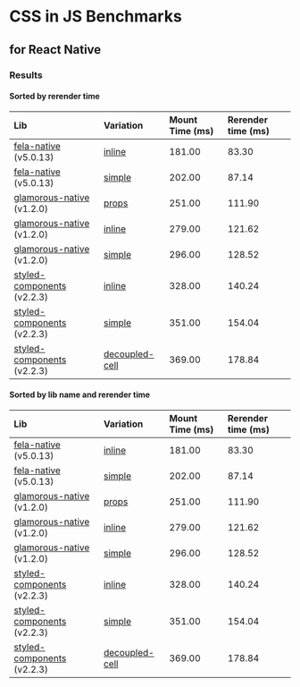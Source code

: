 # CSS in JS Benchmarks
## for React Native


### Results

#### Sorted by rerender time

Lib | Variation | Mount Time (ms) | Rerender time (ms)
:--- | :--- | :--- | :---
[fela-native](https://github.com/rofrischmann/fela/tree/master/packages/fela-native) (v5.0.13) | [inline](src/components/benchmarks/fela/inline/index.js) | 181.00 | 83.30
[fela-native](https://github.com/rofrischmann/fela/tree/master/packages/fela-native) (v5.0.13) | [simple](src/components/benchmarks/fela/simple/index.js) | 202.00 | 87.14
[glamorous-native](https://github.com/robinpowered/glamorous-native) (v1.2.0) | [props](src/components/benchmarks/glamorous/props/index.js) | 251.00 | 111.90
[glamorous-native](https://github.com/robinpowered/glamorous-native) (v1.2.0) | [inline](src/components/benchmarks/glamorous/inline/index.js) | 279.00 | 121.62
[glamorous-native](https://github.com/robinpowered/glamorous-native) (v1.2.0) | [simple](src/components/benchmarks/glamorous/simple/index.js) | 296.00 | 128.52
[styled-components](https://github.com/styled-components/styled-components) (v2.2.3) | [inline](src/components/benchmarks/styled-components/inline/index.js) | 328.00 | 140.24
[styled-components](https://github.com/styled-components/styled-components) (v2.2.3) | [simple](src/components/benchmarks/styled-components/simple/index.js) | 351.00 | 154.04
[styled-components](https://github.com/styled-components/styled-components) (v2.2.3) | [decoupled-cell](src/components/benchmarks/styled-components/decoupled-cell/index.js) | 369.00 | 178.84


#### Sorted by lib name and rerender time

Lib | Variation | Mount Time (ms) | Rerender time (ms)
:--- | :--- | :--- | :---
[fela-native](https://github.com/rofrischmann/fela/tree/master/packages/fela-native) (v5.0.13) | [inline](src/components/benchmarks/fela/inline/index.js) | 181.00 | 83.30
[fela-native](https://github.com/rofrischmann/fela/tree/master/packages/fela-native) (v5.0.13) | [simple](src/components/benchmarks/fela/simple/index.js) | 202.00 | 87.14
[glamorous-native](https://github.com/robinpowered/glamorous-native) (v1.2.0) | [props](src/components/benchmarks/glamorous/props/index.js) | 251.00 | 111.90
[glamorous-native](https://github.com/robinpowered/glamorous-native) (v1.2.0) | [inline](src/components/benchmarks/glamorous/inline/index.js) | 279.00 | 121.62
[glamorous-native](https://github.com/robinpowered/glamorous-native) (v1.2.0) | [simple](src/components/benchmarks/glamorous/simple/index.js) | 296.00 | 128.52
[styled-components](https://github.com/styled-components/styled-components) (v2.2.3) | [inline](src/components/benchmarks/styled-components/inline/index.js) | 328.00 | 140.24
[styled-components](https://github.com/styled-components/styled-components) (v2.2.3) | [simple](src/components/benchmarks/styled-components/simple/index.js) | 351.00 | 154.04
[styled-components](https://github.com/styled-components/styled-components) (v2.2.3) | [decoupled-cell](src/components/benchmarks/styled-components/decoupled-cell/index.js) | 369.00 | 178.84
